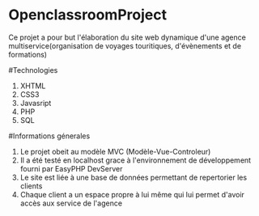 # OpenclassroomProject
Ce projet a pour but l'élaboration du site web dynamique d'une agence multiservice(organisation de voyages touritiques, d'évènements et de formations)

#Technologies

1. XHTML
2. CSS3
3. Javasript
4. PHP 
5. SQL

#Informations génerales

1. Le projet obeit au modèle MVC (Modèle-Vue-Controleur) 
2. Il a été testé en localhost grace à l'environnement de développement fourni par EasyPHP DevServer
3. Le site est liée à une base de données permettant de repertorier les clients
4. Chaque client a un espace propre à lui même qui lui permet d'avoir accès aux service de l'agence
